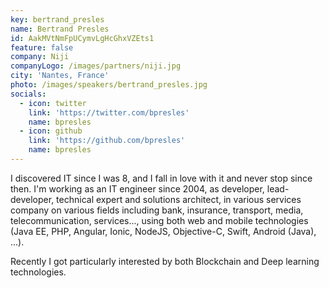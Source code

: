 ```yaml
---
key: bertrand_presles
name: Bertrand Presles
id: AakMVtNmFpUCymvLgHcGhxVZEts1
feature: false
company: Niji
companyLogo: /images/partners/niji.jpg
city: 'Nantes, France'
photo: /images/speakers/bertrand_presles.jpg
socials:
  - icon: twitter
    link: 'https://twitter.com/bpresles'
    name: bpresles
  - icon: github
    link: 'https://github.com/bpresles'
    name: bpresles
---
```

I discovered IT since I was 8, and I fall in love with it and never stop since then. I'm working as an IT engineer since 2004, as developer, lead-developer, technical expert and solutions architect, in various services company on various fields including bank, insurance, transport, media, telecommunication, services..., using both web and mobile technologies (Java EE, PHP, Angular, Ionic, NodeJS, Objective-C, Swift, Android (Java), ...).

Recently I got particularly interested by both Blockchain and Deep learning technologies.
